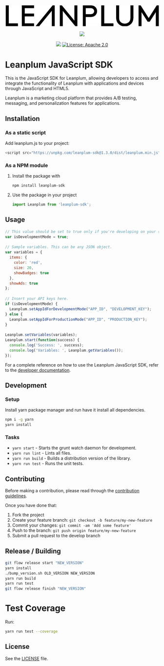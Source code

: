 ![Leanplum - ](Leanplum.svg)

<p align="center">
<a href="https://nodei.co/npm/leanplum-sdk/"><img src="https://nodei.co/npm/leanplum-sdk.png?downloads=true&downloadRank=true&stars=true"/></a>
</p>
<p align="center">
<img src="https://badge.fury.io/js/leanplum-sdk.svg"/>
<a href="https://raw.githubusercontent.com/Leanplum/Leanplum-iOS-SDK/master/LICENSE"><img src="https://img.shields.io/badge/license-apache%202.0-blue.svg?style=flat" alt="License: Apache 2.0" /></a>
</p>


# Leanplum JavaScript SDK

This is the JavaScript SDK for Leanplum, allowing developers to access and integrate the functionality of Leanplum with applications and devices through JavaScript and HTML5.

Leanplum is a marketing cloud platform that provides A/B testing, messaging, and personalization features for applications.

## Installation

### As a static script

Add leanplum.js to your project:

```javascript
<script src="https://unpkg.com/leanplum-sdk@1.3.0/dist/leanplum.min.js"></script>
```

### As a NPM module

1. Install the package with

    ```bash
    npm install leanplum-sdk
    ```

2. Use the package in your project

    ```javascript
    import Leanplum from 'leanplum-sdk';
    ```

## Usage

```javascript
// This value should be set to true only if you're developing on your server.
var isDevelopmentMode = true;

// Sample variables. This can be any JSON object.
var variables = {
  items: {
    color: 'red',
    size: 20,
    showBadges: true
  },
  showAds: true
};

// Insert your API keys here.
if (isDevelopmentMode) {
  Leanplum.setAppIdForDevelopmentMode("APP_ID", "DEVELOPMENT_KEY");
} else {
  Leanplum.setAppIdForProductionMode("APP_ID", "PRODUCTION_KEY");
}

Leanplum.setVariables(variables);
Leanplum.start(function(success) {
  console.log('Success: ', success);
  console.log('Variables: ', Leanplum.getVariables());
});
```

For a complete reference on how to use the Leanplum JavaScript SDK, refer to the [developer documentation](https://docs.leanplum.com/reference#javascript-setup).

## Development

### Setup

Install yarn package manager and run have it install all dependencies.

```bash
npm i -g yarn
yarn install
```

### Tasks

- `yarn start` - Starts the grunt watch daemon for development.
- `yarn run lint` - Lints all files.
- `yarn run build` - Builds a distribution version of the library.
- `yarn run test` - Runs the unit tests.

## Contributing

Before making a contribution, please read through the [contribution guidelines](https://github.com/Leanplum/Leanplum-JavaScript-SDK/blob/master/CONTRIBUTING.md).

Once you have done that:

1. Fork the project
2. Create your feature branch: `git checkout -b feature/my-new-feature`
3. Commit your changes: `git commit -am 'Add some feature'`
4. Push to the branch: `git push origin feature/my-new-feature`
5. Submit a pull request to the develop branch

## Release / Building

```bash
git flow release start "NEW_VERSION"
yarn install
./bump_version.sh OLD_VERSION NEW_VERSION
yarn run build
yarn run test
git flow release finish "NEW_VERSION"
```

# Test Coverage

Run:
```bash
yarn run test --coverage
```

## License

See the [LICENSE](https://github.com/Leanplum/Leanplum-JavaScript-SDK/blob/master/LICENSE) file.
